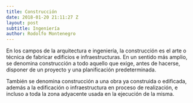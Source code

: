 ```yaml
---
title: Construcción
date: 2018-01-20 21:11:27 Z
layout: post
subtitle: Ingeniería
author: Rodolfo Montenegro
---
```


En los campos de la arquitectura e ingeniería, la construcción es el arte o técnica de fabricar edificios e infraestructuras. En un sentido más amplio, se denomina construcción a todo aquello que exige, antes de hacerse, disponer de un proyecto y una planificación predeterminada.

También se denomina construcción a una obra ya construida o edificada, además a la edificación o infraestructura en proceso de realización, e incluso a toda la zona adyacente usada en la ejecución de la misma.